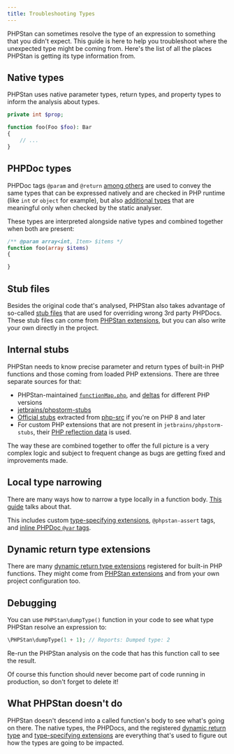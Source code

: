```yaml
---
title: Troubleshooting Types
---
```


PHPStan can sometimes resolve the type of an expression to something that you didn't expect. This guide is here to help you troubleshoot where the unexpected type might be coming from. Here's the list of all the places PHPStan is getting its type information from.

Native types
---------

PHPStan uses native parameter types, return types, and property types to inform the analysis about types.

```php
private int $prop;

function foo(Foo $foo): Bar
{
    // ...
}
```

PHPDoc types
---------

 PHPDoc tags `@param` and `@return` [among others](/writing-php-code/phpdocs-basics) are used to convey the same types that can be expressed natively and are checked in PHP runtime (like `int` or `object` for example), but also [additional types](/writing-php-code/phpdoc-types) that are meaningful only when checked by the static analyser.

 These types are interpreted alongside native types and combined together when both are present:

 ```php
 /** @param array<int, Item> $items */
 function foo(array $items)
 {

 }
 ```

Stub files
---------

Besides the original code that's analysed, PHPStan also takes advantage of so-called [stub files](/user-guide/stub-files) that are used for overriding wrong 3rd party PHPDocs. These stub files can come from [PHPStan extensions](/user-guide/extension-library), but you can also write your own directly in the project.

Internal stubs
---------

PHPStan needs to know precise parameter and return types of built-in PHP functions and those coming from loaded PHP extensions. There are three separate sources for that:

* PHPStan-maintained [`functionMap.php`](https://github.com/phpstan/phpstan-src/blob/1.11.x/resources/functionMap.php), and [deltas](https://github.com/phpstan/phpstan-src/tree/1.11.x/resources) for different PHP versions
* [jetbrains/phpstorm-stubs](https://github.com/jetbrains/phpstorm-stubs)
* [Official stubs](https://github.com/phpstan/php-8-stubs) extracted from [php-src](https://github.com/php/php-src) if you're on PHP 8 and later
* For custom PHP extensions that are not present in `jetbrains/phpstorm-stubs`, their [PHP reflection data](https://www.php.net/manual/en/book.reflection.php) is used.

The way these are combined together to offer the full picture is a very complex logic and subject to frequent change as bugs are getting fixed and improvements made.

Local type narrowing
---------

There are many ways how to narrow a type locally in a function body. [This guide](/writing-php-code/narrowing-types) talks about that.

This includes custom [type-specifying extensions](/developing-extensions/type-specifying-extensions), `@phpstan-assert` tags, and [inline PHPDoc `@var` tags](/writing-php-code/phpdocs-basics#inline-%40var).

Dynamic return type extensions
---------

There are many [dynamic return type extensions](/developing-extensions/dynamic-return-type-extensions) registered for built-in PHP functions. They might come from [PHPStan extensions](/user-guide/extension-library) and from your own project configuration too.

Debugging
---------

You can use `PHPStan\dumpType()` function in your code to see what type PHPStan resolve an expression to:

```php
\PHPStan\dumpType(1 + 1); // Reports: Dumped type: 2
```

Re-run the PHPStan analysis on the code that has this function call to see the result.

Of course this function should never become part of code running in production, so don't forget to delete it!

What PHPStan doesn't do
---------

PHPStan doesn't descend into a called function's body to see what's going on there. The native types, the PHPDocs, and the registered [dynamic return type](/developing-extensions/dynamic-return-type-extensions) and [type-specifying extensions](/developing-extensions/type-specifying-extensions) are everything that's used to figure out how the types are going to be impacted.
